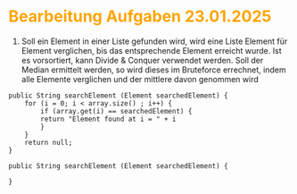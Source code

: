 # <font color = "orange">Bearbeitung Aufgaben 23.01.2025</font>
1) Soll ein Element in einer Liste gefunden wird, wird eine Liste Element für Element verglichen, bis das entsprechende Element erreicht wurde.
   Ist es vorsortiert, kann Divide & Conquer verwendet werden.
   Soll der Median ermittelt werden, so wird dieses im Bruteforce errechnet, indem alle Elemente verglichen und der mittlere davon genommen wird

```
public String searchElement (Element searchedElement) {
	for (i = 0; i < array.size() ; i++) {
		if (array.get(i) == searchedElement) {
		return "Element found at i = " + i
		}
	}
	return null;
}
```

```
public String searchElement (Element searchedElement) {
	
}
```